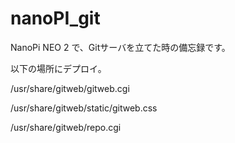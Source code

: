 # nanoPI_git

NanoPi NEO 2 で、Gitサーバを立てた時の備忘録です。

以下の場所にデプロイ。

/usr/share/gitweb/gitweb.cgi

/usr/share/gitweb/static/gitweb.css 

/usr/share/gitweb/repo.cgi